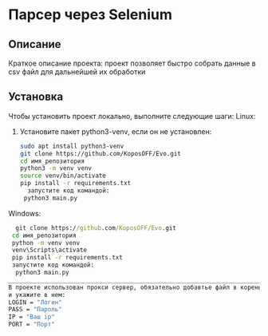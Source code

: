 # Парсер через Selenium

## Описание
Краткое описание проекта:
проект позволяет быстро собрать данные в csv файл для дальнейшей их обработки

## Установка
Чтобы установить проект локально, выполните следующие шаги:
Linux: 
1. Установите пакет python3-venv, если он не установлен:
   ~~~bash
   sudo apt install python3-venv
   git clone https://github.com/KoposOFF/Evo.git
   cd имя_репозитория
   python3 -m venv venv
   source venv/bin/activate 
   pip install -r requirements.txt
     запустите код командой:
    python3 main.py

Windows:
  ~~~cmd
    git clone https://github.com/KoposOFF/Evo.git
   cd имя_репозитория
   python -m venv venv
   venv\Scripts\activate
   pip install -r requirements.txt
   запустите код командой:
    python3 main.py
_________________________________________________________________________________________________
В проекте использован прокси сервер, обязательно добавтье файл в корень проекта с именем : ".env"
и укажите в нем:
LOGIN = "Логин"
PASS = "Пароль"
IP = "Ваш ip"
PORT = "Порт"

